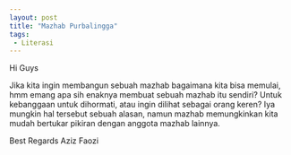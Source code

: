 ```yaml
---
layout: post
title: "Mazhab Purbalingga"
tags:
 - Literasi
---
```

Hi Guys

Jika kita ingin membangun sebuah mazhab bagaimana kita bisa memulai, hmm emang apa sih enaknya membuat sebuah mazhab itu sendiri? Untuk kebanggaan untuk dihormati, atau ingin dilihat sebagai orang keren? Iya mungkin hal tersebut sebuah alasan, namun mazhab memungkinkan kita mudah bertukar pikiran dengan anggota mazhab lainnya. 

Best Regards
Aziz Faozi